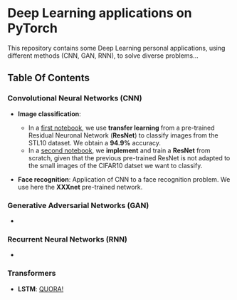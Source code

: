 # Deep Learning applications on PyTorch

This repository contains some Deep Learning personal applications, using different methods (CNN, GAN, RNN), to solve diverse problems...

## Table Of Contents

### Convolutional Neural Networks (CNN)

* **Image classification**: 
    * In a [first notebook](https://github.com/louischarlot/DeepLearning_Applications_PyTorch/blob/main/CNN/Image_classification_transfer.ipynb), we use **transfer learning** from a pre-trained Residual Neuronal Network (**ResNet**) to classify images from the STL10 dataset.
We obtain a **94.9%** accuracy.
    * In a [second notebook](https://github.com/louischarlot/DeepLearning_Applications_PyTorch/blob/main/CNN/Image_classification_implemented.ipynb), we **implement** and train a **ResNet** from scratch, given that the previous pre-trained ResNet is not adapted to the small images of the CIFAR10 datset we want to classify.


* **Face recognition**: Application of CNN to a face recognition problem. We use here the **XXXnet** pre-trained network.


### Generative Adversarial Networks (GAN)

* 


### Recurrent Neural Networks (RNN)

* 


### Transformers

* **LSTM**: [QUORA!](https://www.quora.com/What-is-a-transformer-in-deep-learning)
